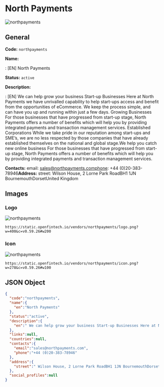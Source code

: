 
# North Payments 
![northpayments](https://static.openfintech.io/vendors/northpayments/logo.png?w=400&c=v0.59.26#w200)  

## General 
 
**Code:** `northpayments` 
 
**Name:** 
 
:	[EN] North Payments 
 
**Status:** `active` 
 
**Description:** 
 
: [EN]  We can help grow your business Start-up Businesses Here at North Payments we have unrivalled capability to help start-ups access and benefit from the opportunities of eCommerce. We keep the process simple, and can have you up and running within just a few days. Growing Businesses For those businesses that have progressed from start-up stage, North Payments offers a number of benefits which will help you by providing integrated payments and transaction management services. Established Corporations While we take pride in our reputation among start-ups and SME’s, we are no less respected by those companies that have already established themselves on the national and global stage.We help you catch new online business For those businesses that have progressed from start-up stage, North Payments offers a number of benefits which will help you by providing integrated payments and transaction management services.  
 
**Contacts:** 
email: sales@northpayments.comphone: +44 (0)20-383-78946**Address:** 
street:  Wilson House, 2 Lorne Park RoadBH1 1JN BournemouthDorsetUnited Kingdom  

## Images 

### Logo 
 
![northpayments](https://static.openfintech.io/vendors/northpayments/logo.png?w=400&c=v0.59.26#w200)  

```
https://static.openfintech.io/vendors/northpayments/logo.png?w=400&c=v0.59.26#w200
```  

### Icon 
 
![northpayments](https://static.openfintech.io/vendors/northpayments/icon.png?w=278&c=v0.59.26#w100)  

```
https://static.openfintech.io/vendors/northpayments/icon.png?w=278&c=v0.59.26#w100
```  

## JSON Object 

```json
{
  "code":"northpayments",
  "name":{
    "en":"North Payments"
  },
  "status":"active",
  "description":{
    "en":" We can help grow your business Start-up Businesses Here at North Payments we have unrivalled capability to help start-ups access and benefit from the opportunities of eCommerce. We keep the process simple, and can have you up and running within just a few days. Growing Businesses For those businesses that have progressed from start-up stage, North Payments offers a number of benefits which will help you by providing integrated payments and transaction management services. Established Corporations While we take pride in our reputation among start-ups and SME\u2019s, we are no less respected by those companies that have already established themselves on the national and global stage.We help you catch new online business For those businesses that have progressed from start-up stage, North Payments offers a number of benefits which will help you by providing integrated payments and transaction management services. "
  },
  "links":null,
  "countries":null,
  "contacts":{
    "email":"sales@northpayments.com",
    "phone":"+44 (0)20-383-78946"
  },
  "address":{
    "street":" Wilson House, 2 Lorne Park RoadBH1 1JN BournemouthDorsetUnited Kingdom "
  },
  "social_profiles":null
}
```  
